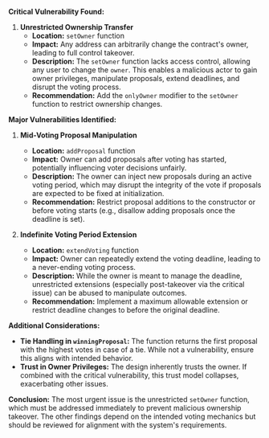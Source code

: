 **Critical Vulnerability Found:**

1. **Unrestricted Ownership Transfer**
   - **Location:** `setOwner` function
   - **Impact:** Any address can arbitrarily change the contract's owner, leading to full control takeover.
   - **Description:** The `setOwner` function lacks access control, allowing any user to change the `owner`. This enables a malicious actor to gain owner privileges, manipulate proposals, extend deadlines, and disrupt the voting process.
   - **Recommendation:** Add the `onlyOwner` modifier to the `setOwner` function to restrict ownership changes.

**Major Vulnerabilities Identified:**

1. **Mid-Voting Proposal Manipulation**
   - **Location:** `addProposal` function
   - **Impact:** Owner can add proposals after voting has started, potentially influencing voter decisions unfairly.
   - **Description:** The owner can inject new proposals during an active voting period, which may disrupt the integrity of the vote if proposals are expected to be fixed at initialization.
   - **Recommendation:** Restrict proposal additions to the constructor or before voting starts (e.g., disallow adding proposals once the deadline is set).

2. **Indefinite Voting Period Extension**
   - **Location:** `extendVoting` function
   - **Impact:** Owner can repeatedly extend the voting deadline, leading to a never-ending voting process.
   - **Description:** While the owner is meant to manage the deadline, unrestricted extensions (especially post-takeover via the critical issue) can be abused to manipulate outcomes.
   - **Recommendation:** Implement a maximum allowable extension or restrict deadline changes to before the original deadline.

**Additional Considerations:**

- **Tie Handling in `winningProposal`:** The function returns the first proposal with the highest votes in case of a tie. While not a vulnerability, ensure this aligns with intended behavior.
- **Trust in Owner Privileges:** The design inherently trusts the owner. If combined with the critical vulnerability, this trust model collapses, exacerbating other issues.

**Conclusion:** The most urgent issue is the unrestricted `setOwner` function, which must be addressed immediately to prevent malicious ownership takeover. The other findings depend on the intended voting mechanics but should be reviewed for alignment with the system's requirements.
